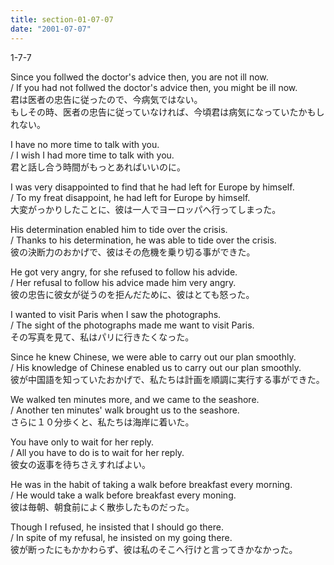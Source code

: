 ```yaml
---
title: section-01-07-07
date: "2001-07-07"
---
```


1-7-7

<!-- end -->

Since you follwed the doctor's advice then, you are not ill now.  
/ If you had not follwed the doctor's advice then, you might be ill now.  
君は医者の忠告に従ったので、今病気ではない。  
もしその時、医者の忠告に従っていなければ、今頃君は病気になっていたかもしれない。  

I have no more time to talk with you.  
/ I wish I had more time to talk with you.  
君と話し合う時間がもっとあればいいのに。  

I was very disappointed to find that he had left for Europe by himself.  
/ To my freat disappoint, he had left for Europe by himself.  
大変がっかりしたことに、彼は一人でヨーロッパへ行ってしまった。  

His determination enabled him to tide over the crisis.  
/ Thanks to his determination, he was able to tide over the crisis.  
彼の決断力のおかげで、彼はその危機を乗り切る事ができた。  

He got very angry, for she refused to follow his advide.  
/ Her refusal to follow his advice made him very angry.  
彼の忠告に彼女が従うのを拒んだために、彼はとても怒った。  

I wanted to visit Paris when I saw the photographs.  
/ The sight of the photographs made me want to visit Paris.  
その写真を見て、私はパリに行きたくなった。  

Since he knew Chinese, we were able to carry out our plan smoothly.  
/ His knowledge of Chinese enabled us to carry out our plan smoothly.  
彼が中国語を知っていたおかげで、私たちは計画を順調に実行する事ができた。  

We walked ten minutes more, and we came to the seashore.  
/ Another ten minutes' walk brought us to the seashore.  
さらに１０分歩くと、私たちは海岸に着いた。  

You have only to wait for her reply.  
/ All you have to do is to wait for her reply.  
彼女の返事を待ちさえすればよい。  

He was in the habit of taking a walk before breakfast every morning.  
/ He would take a walk before breakfast every moning.  
彼は毎朝、朝食前によく散歩したものだった。  

Though I refused, he insisted that I should go there.  
/ In spite of my refusal, he insisted on my going there.  
彼が断ったにもかかわらず、彼は私のそこへ行けと言ってきかなかった。  

